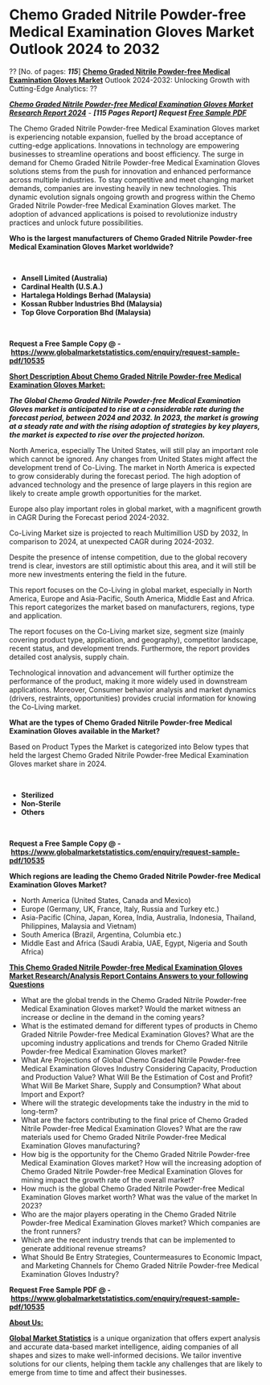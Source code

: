 <h1>Chemo Graded Nitrile Powder-free Medical Examination Gloves Market Outlook 2024 to 2032</h1>
<p>?? [No. of pages:&nbsp;<strong><em>115</em></strong>]&nbsp;<strong><a href="https://www.globalmarketstatistics.com/market-reports/chemo-graded-nitrile-powder-free-medical-examination-gloves-market-10535">Chemo Graded Nitrile Powder-free Medical Examination Gloves&nbsp;Market</a></strong>&nbsp;Outlook 2024-2032: Unlocking Growth with Cutting-Edge Analytics: ??</p>
<p><strong><em><a href="https://www.globalmarketstatistics.com/market-reports/chemo-graded-nitrile-powder-free-medical-examination-gloves-market-10535">Chemo Graded Nitrile Powder-free Medical Examination Gloves Market Research Report 2024</a></em></strong>&nbsp;-&nbsp;<strong><em>[115 Pages Report]&nbsp;Request <a href="https://www.globalmarketstatistics.com/enquiry/request-sample-pdf/10535">Free Sample PDF</a></em></strong></p>
<p>The Chemo Graded Nitrile Powder-free Medical Examination Gloves market is experiencing notable expansion, fuelled by the broad acceptance of cutting-edge applications. Innovations in technology are empowering businesses to streamline operations and boost efficiency. The surge in demand for Chemo Graded Nitrile Powder-free Medical Examination Gloves solutions stems from the push for innovation and enhanced performance across multiple industries. To stay competitive and meet changing market demands, companies are investing heavily in new technologies. This dynamic evolution signals ongoing growth and progress within the Chemo Graded Nitrile Powder-free Medical Examination Gloves market. The adoption of advanced applications is poised to revolutionize industry practices and unlock future possibilities.</p>
<p><strong>Who is the largest manufacturers of Chemo Graded Nitrile Powder-free Medical Examination Gloves Market worldwide?</strong></p>
<p>&nbsp;</p>
<ul>
<li><strong>Ansell Limited (Australia)</strong></li>
<li><strong>Cardinal Health (U.S.A.)</strong></li>
<li><strong>Hartalega Holdings Berhad (Malaysia)</strong></li>
<li><strong>Kossan Rubber Industries Bhd (Malaysia)</strong></li>
<li><strong>Top Glove Corporation Bhd (Malaysia)</strong></li>
</ul>
<p>&nbsp;</p>
<p><strong>Request a Free Sample Copy @ -&nbsp;<a href="https://www.globalmarketstatistics.com/enquiry/request-sample-pdf/10535">https://www.globalmarketstatistics.com/enquiry/request-sample-pdf/10535</a></strong></p>
<p><strong><u>Short Description About Chemo Graded Nitrile Powder-free Medical Examination Gloves Market:</u></strong></p>
<p><strong><em>The Global Chemo Graded Nitrile Powder-free Medical Examination Gloves market is anticipated to rise at a considerable rate during the forecast period, between 2024 and 2032. In 2023, the market is growing at a steady rate and with the rising adoption of strategies by key players, the market is expected to rise over the projected horizon.</em></strong></p>
<p>North America, especially The United States, will still play an important role which cannot be ignored. Any changes from United States might affect the development trend of Co-Living. The market in North America is expected to grow considerably during the forecast period. The high adoption of advanced technology and the presence of large players in this region are likely to create ample growth opportunities for the market.</p>
<p>Europe also play important roles in global market, with a magnificent growth in CAGR During the Forecast period 2024-2032.</p>
<p>Co-Living Market size is projected to reach Multimillion USD by 2032, In comparison to 2024, at unexpected CAGR during 2024-2032.</p>
<p>Despite the presence of intense competition, due to the global recovery trend is clear, investors are still optimistic about this area, and it will still be more new investments entering the field in the future.</p>
<p>This report focuses on the Co-Living in global market, especially in North America, Europe and Asia-Pacific, South America, Middle East and Africa. This report categorizes the market based on manufacturers, regions, type and application.</p>
<p>The report focuses on the Co-Living market size, segment size (mainly covering product type, application, and geography), competitor landscape, recent status, and development trends. Furthermore, the report provides detailed cost analysis, supply chain.</p>
<p>Technological innovation and advancement will further optimize the performance of the product, making it more widely used in downstream applications. Moreover, Consumer behavior analysis and market dynamics (drivers, restraints, opportunities) provides crucial information for knowing the Co-Living market.</p>
<p><strong>What are the types of Chemo Graded Nitrile Powder-free Medical Examination Gloves available in the Market?</strong></p>
<p>Based on Product Types the Market is categorized into Below types that held the largest Chemo Graded Nitrile Powder-free Medical Examination Gloves market share in 2024.</p>
<p>&nbsp;</p>
<ul>
<li><strong>Sterilized</strong></li>
<li><strong>Non-Sterile</strong></li>
<li><strong>Others</strong></li>
</ul>
<p>&nbsp;</p>
<p><strong>Request a Free Sample Copy @ -&nbsp;<a href="https://www.globalmarketstatistics.com/enquiry/request-sample-pdf/10535">https://www.globalmarketstatistics.com/enquiry/request-sample-pdf/10535</a></strong></p>
<p><strong>Which regions are leading the Chemo Graded Nitrile Powder-free Medical Examination Gloves Market?</strong></p>
<ul>
<li>North America (United States, Canada and Mexico)</li>
<li>Europe (Germany, UK, France, Italy, Russia and Turkey etc.)</li>
<li>Asia-Pacific (China, Japan, Korea, India, Australia, Indonesia, Thailand, Philippines, Malaysia and Vietnam)</li>
<li>South America (Brazil, Argentina, Columbia etc.)</li>
<li>Middle East and Africa (Saudi Arabia, UAE, Egypt, Nigeria and South Africa)</li>
</ul>
<p><strong><u>This Chemo Graded Nitrile Powder-free Medical Examination Gloves Market Research/Analysis Report Contains Answers to your following Questions</u></strong></p>
<ul>
<li>What are the global trends in the Chemo Graded Nitrile Powder-free Medical Examination Gloves market? Would the market witness an increase or decline in the demand in the coming years?</li>
<li>What is the estimated demand for different types of products in Chemo Graded Nitrile Powder-free Medical Examination Gloves? What are the upcoming industry applications and trends for Chemo Graded Nitrile Powder-free Medical Examination Gloves market?</li>
<li>What Are Projections of Global Chemo Graded Nitrile Powder-free Medical Examination Gloves Industry Considering Capacity, Production and Production Value? What Will Be the Estimation of Cost and Profit? What Will Be Market Share, Supply and Consumption? What about Import and Export?</li>
<li>Where will the strategic developments take the industry in the mid to long-term?</li>
<li>What are the factors contributing to the final price of Chemo Graded Nitrile Powder-free Medical Examination Gloves? What are the raw materials used for Chemo Graded Nitrile Powder-free Medical Examination Gloves manufacturing?</li>
<li>How big is the opportunity for the Chemo Graded Nitrile Powder-free Medical Examination Gloves market? How will the increasing adoption of Chemo Graded Nitrile Powder-free Medical Examination Gloves for mining impact the growth rate of the overall market?</li>
<li>How much is the global Chemo Graded Nitrile Powder-free Medical Examination Gloves market worth? What was the value of the market In 2023?</li>
<li>Who are the major players operating in the Chemo Graded Nitrile Powder-free Medical Examination Gloves market? Which companies are the front runners?</li>
<li>Which are the recent industry trends that can be implemented to generate additional revenue streams?</li>
<li>What Should Be Entry Strategies, Countermeasures to Economic Impact, and Marketing Channels for Chemo Graded Nitrile Powder-free Medical Examination Gloves Industry?</li>
</ul>
<p><strong>Request Free Sample PDF @ -&nbsp;<a href="https://www.globalmarketstatistics.com/enquiry/request-sample-pdf/10535">https://www.globalmarketstatistics.com/enquiry/request-sample-pdf/10535</a></strong></p>
<p><strong><u>About Us:</u></strong></p>
<p><strong><a href="https://www.globalmarketstatistics.com/">Global Market Statistics</a></strong>&nbsp;is a unique organization that offers expert analysis and accurate data-based market intelligence, aiding companies of all shapes and sizes to make well-informed decisions. We tailor inventive solutions for our clients, helping them tackle any challenges that are likely to emerge from time to time and affect their businesses.</p>